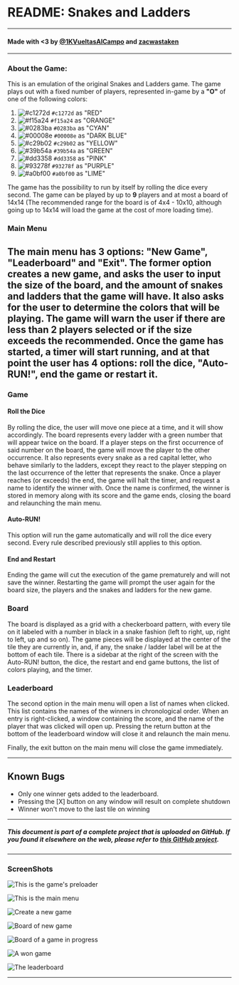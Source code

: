 # README: Snakes and Ladders

---
#### Made with <3 by [@1KVueltasAlCampo](https://www.github.com/1KVueltasAlCampo) and [zacwastaken](https://www.github.com/zacwastaken)

---
    
### About the Game:

This is an emulation of the original Snakes and Ladders game. The game plays out with a
fixed number of players, represented in-game by a <b>"O"</b> of one of the following colors:

1. ![#c1272d](https://via.placeholder.com/15/c1272d/000000?text=+) `#c1272d` as "RED"
2. ![#f15a24](https://via.placeholder.com/15/f15a24/000000?text=+) `#f15a24` as "ORANGE"
3. ![#0283ba](https://via.placeholder.com/15/0283ba/000000?text=+) `#0283ba` as "CYAN"
4. ![#00008e](https://via.placeholder.com/15/00008e/000000?text=+) `#00008e` as "DARK BLUE"
5. ![#c29b02](https://via.placeholder.com/15/c29b02/000000?text=+) `#c29b02` as "YELLOW"
6. ![#39b54a](https://via.placeholder.com/15/39b54a/000000?text=+) `#39b54a` as "GREEN"
7. ![#dd3358](https://via.placeholder.com/15/dd3358/000000?text=+) `#dd3358` as "PINK"
8. ![#93278f](https://via.placeholder.com/15/93278f/000000?text=+) `#93278f` as "PURPLE"
9. ![#a0bf00](https://via.placeholder.com/15/a0bf00/000000?text=+) `#a0bf00` as "LIME"

The game has the possibility to run by itself by rolling the dice every second. The game can be 
played by up to <b>9</b> players and at most a board of 14x14 (The recommended range for the board
is of 4x4 - 10x10, although going up to 14x14 will load the game at the cost of more loading time).

### Main Menu

The main menu has 3 options: "New Game", "Leaderboard" and "Exit". The former option creates a new
game, and asks the user to input the size of the board, and the amount of snakes and ladders that the
game will have. It also asks for the user to determine the colors that will be playing. The game will
warn the user if there are less than 2 players selected or if the size exceeds the recommended. Once
the game has started, a timer will start running, and at that point the user has 4 options: roll the
dice, "Auto-RUN!", end the game or restart it.
---
### Game

#### Roll the Dice

By rolling the dice, the user will move one piece at a time, and it will show accordingly. The board
represents every ladder with a green number that will appear twice on the board. If a player steps on
the first occurrence of said number on the board, the game will move the player to the other occurrence.
It also represents every snake as a red capital letter, who behave similarly to the ladders, except
they react to the player stepping on the last occurrence of the letter that represents the snake. Once a
player reaches (or exceeds) the end, the game will halt the timer, and request a name to identify the
winner with. Once the name is confirmed, the winner is stored in memory along with its score and the 
game ends, closing the board and relaunching the main menu.

#### Auto-RUN!

This option will run the game automatically and will roll the dice every second. Every rule described
previously still applies to this option.

#### End and Restart

Ending the game will cut the execution of the game prematurely and will not save the winner.
Restarting the game will prompt the user again for the board size, the players and the snakes and ladders
for the new game.

### Board

The board is displayed as a grid with a checkerboard pattern, with every tile on it labeled with a number
in black in a snake fashion (left to right, up, right to left, up and so on). The game pieces will be displayed
at the center of the tile they are currently in, and, if any, the snake / ladder label will be at the bottom
of each tile. There is a sidebar at the right of the screen with the Auto-RUN! button, the dice, the restart and
end game buttons, the list of colors playing, and the timer.

### Leaderboard

The second option in the main menu will open a list of names when clicked. This list contains the names
of the winners in chronological order. When an entry is right-clicked, a window containing the score, and
the name of the player that was clicked will open up. Pressing the return button at the bottom of the leaderboard
window will close it and relaunch the main menu.

Finally, the exit button on the main menu will close the game immediately.

---

## Known Bugs

- Only one winner gets added to the leaderboard.
- Pressing the [X] button on any window will result on complete shutdown
- Winner won't move to the last tile on winning

---

##### This document is part of a complete project that is uploaded on GitHub. If you found it elsewhere on the web, please refer to [this GitHub project](https://github.com/zacwastaken/snakes-and-ladders).

---

### ScreenShots

![This is the game's preloader](/docs/demo/preloader.png?raw=true "Preloader")

![This is the main menu](/docs/demo/main-menu.png?raw=true "Main menu")

![Create a new game](/docs/demo/new-game.png?raw=true "New Game")

![Board of new game](/docs/demo/board.png?raw=true "Fresh board")

![Board of a game in progress](/docs/demo/game.png?raw=true "Current Game")

![A won game](/docs/demo/game-won.png?raw=true "Game won")

![The leaderboard](/docs/demo/leaderboard.png?raw=true "Leaderboard")

---